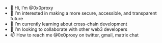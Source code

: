 - 👋 Hi, I’m @0x0proxy
- 👀 I’m interested in making a more secure, accessible, and transparent future
- 🌱 I’m currently learning about cross-chain development
- 💞️ I’m looking to collaborate with other web3 developers
- 📫 How to reach me @0x0proxy on twitter, gmail, matrix chat

<!---
0x0proxy/0x0proxy is a ✨ special ✨ repository because its `README.md` (this file) appears on your GitHub profile.
You can click the Preview link to take a look at your changes.
--->
